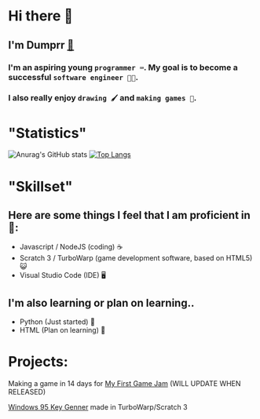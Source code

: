 # Hi there 👋
## I'm Dumprr [📨](mailto:duhhhmprr@proton.me)
### I'm an aspiring young `programmer ⌨️`. My goal is to become a successful `software engineer 👨‍💻`.
### I also really enjoy `drawing 🖌️` and `making games 👾`.

#
#
# "Statistics"

![Anurag's GitHub stats](https://github-readme-stats.vercel.app/api?username=Dumprr&show_icons=true&theme=tokyonight)
[![Top Langs](https://github-readme-stats.vercel.app/api/top-langs/?username=Dumprr&layout=donut)](https://github.com/anuraghazra/github-readme-stats)

#
#
# "Skillset"
## Here are some things I feel that I am proficient in 💪:
- Javascript / NodeJS (coding) ☕
- Scratch 3 / TurboWarp (game development software, based on HTML5) 😺
- Visual Studio Code (IDE) 🖥️ 

## I'm also learning or plan on learning..
- Python (Just started) 🐍
- HTML (Plan on learning) 📝
##
#



# Projects:

Making a game in 14 days for [My First Game Jam](https://itch.io/jam/my-first-game-jam-summer-2023) (WILL UPDATE WHEN RELEASED)

[Windows 95 Key Genner](https://dumprr.github.io/Win95CDKey/) made in TurboWarp/Scratch 3 



